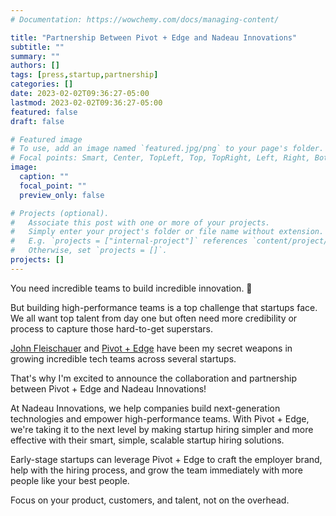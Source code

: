 ```yaml
---
# Documentation: https://wowchemy.com/docs/managing-content/

title: "Partnership Between Pivot + Edge and Nadeau Innovations"
subtitle: ""
summary: ""
authors: []
tags: [press,startup,partnership]
categories: []
date: 2023-02-02T09:36:27-05:00
lastmod: 2023-02-02T09:36:27-05:00
featured: false
draft: false

# Featured image
# To use, add an image named `featured.jpg/png` to your page's folder.
# Focal points: Smart, Center, TopLeft, Top, TopRight, Left, Right, BottomLeft, Bottom, BottomRight.
image:
  caption: ""
  focal_point: ""
  preview_only: false

# Projects (optional).
#   Associate this post with one or more of your projects.
#   Simply enter your project's folder or file name without extension.
#   E.g. `projects = ["internal-project"]` references `content/project/deep-learning/index.md`.
#   Otherwise, set `projects = []`.
projects: []
---
```


You need incredible teams to build incredible innovation. 🚀

But building high-performance teams is a top challenge that startups face. We all want top talent from day one but often need more credibility or process to capture those hard-to-get superstars.

[John Fleischauer](https://www.linkedin.com/in/bigtalljohn/) and [Pivot + Edge](https://www.pivotandedge.com/) have been my secret weapons in growing incredible tech teams across several startups.

That's why I'm excited to announce the collaboration and partnership between Pivot + Edge and Nadeau Innovations!

At Nadeau Innovations, we help companies build next-generation technologies and empower high-performance teams. With Pivot + Edge, we're taking it to the next level by making startup hiring simpler and more effective with their smart, simple, scalable startup hiring solutions.

Early-stage startups can leverage Pivot + Edge to craft the employer brand, help with the hiring process, and grow the team immediately with more people like your best people.

Focus on your product, customers, and talent, not on the overhead.
